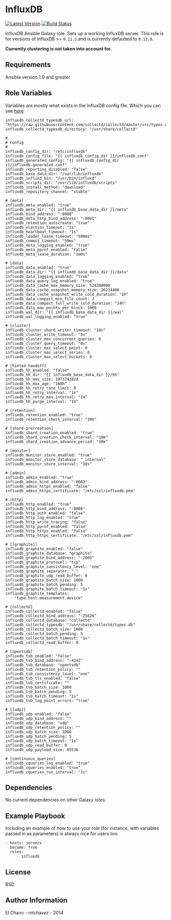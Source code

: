 # InfluxDB
[![Latest Version](http://img.shields.io/github/release/ramcloud-io/ansible-influxdb.svg?style=flat-square)](https://github.com/ramcloud-io/ansible-influxdb/releases)
[![Build Status](https://travis-ci.org/ramcloud-io/ansible-influxdb.svg?branch=master)](https://travis-ci.org/ramcloud-io/ansible-influxdb)

InfluxDB Ansible Galaxy role. Sets up a working InfluxDB server.
This role is for versions of InfluxDB >= `0.11.1` and is currently defaulted to `0.13.0`.

**Currently clustering is not taken into account for.**

## Requirements

Ansible version 1.9 and greater

## Role Variables

Variables are mostly what exists in the InfluxDB config file. Which you can see [here](https://raw.githubusercontent.com/influxdb/influxdb/master/etc/config.sample.toml)

```
influxdb_collectd_typesdb_url: "https://raw.githubusercontent.com/collectd/collectd/master/src/types.db"
influxdb_collectd_typesdb_directory: "/usr/share/collectd"

#
# Config
#
influxdb_config_dir: "/etc/influxdb"
influxdb_config_file: "{{ influxdb_config_dir }}/influxdb.conf"
influxdb_generated_config: "{{ influxdb_config_dir }}/influxdb.generated.conf"
influxdb_reporting_disabled: "false"
influxdb_base_data_dir: "/var/lib/influxdb"
influxdb_influxd_bin: "/usr/bin/influxd"
influxdb_scripts_dir: "/usr/lib/influxdb/scripts"
influxdb_install_method: "download"
influxdb_repository_channel: "stable"

# [meta]
influxdb_meta_enabled: "true"
influxdb_meta_dir: "{{ influxdb_base_data_dir }}/meta"
influxdb_bind_address: ":8088"
influxdb_meta_http_bind_address: ":8091"
influxdb_retention_autocreate: "true"
influxdb_election_timeout: "1s"
influxdb_heartbeat_timeout: "1s"
influxdb_leader_lease_timeout: "500ms"
influxdb_commit_timeout: "50ms"
influxdb_meta_logging_enabled: "true"
influxdb_meta_pprof_enabled: "false"
influxdb_meta_lease_duration: "1m0s"

# [data]
influxdb_data_enabled: "true"
influxdb_data_dir: "{{ influxdb_base_data_dir }}/data"
influxdb_data_logging_enabled: "true"
influxdb_data_query_log_enabled: "true"
influxdb_data_cache_max_memory_size: 524288000
influxdb_data_cache_snapshot_memory_size: 26214400
influxdb_data_cache_snapshot_write_cold_duration: "1h"
influxdb_data_compact_min_file_count: 3
influxdb_data_compact_full_write_cold_duration: "24h"
influxdb_data_max_points_per_block: 1000
influxdb_wal_dir: "{{ influxdb_base_data_dir }}/wal"
influxdb_wal_logging_enabled: "true"

# [cluster]
influxdb_cluster_shard_writer_timeout: "10s"
influxdb_cluster_write_timeout: "5s"
influxdb_cluster_max_concurrent_queries: 0
influxdb_cluster_query_timeout: "0s"
influxdb_cluster_max_select_point: 0
influxdb_cluster_max_select_series: 0
influxdb_cluster_max_select_buckets: 0

# [hinted-handoff]
influxdb_hh_enabled: "false"
influxdb_hh_dir: "{{ influxdb_base_data_dir }}/hh"
influxdb_hh_max_size: 1073741824
influxdb_hh_max_age: "168h"
influxdb_hh_retry_rate_limit: 0
influxdb_hh_retry_interval: "1s"
influxdb_hh_retry_max_interval: "1m"
influxdb_hh_purge_interval: "1h"

# [retention]
influxdb_retention_enabled: "true"
influxdb_retention_check_interval: "30m"

# [shard-precreation]
influxdb_shard_creation_enabled: "true"
influxdb_shard_creation_check_interval: "10m"
influxdb_shard_creation_advance_period: "30m"

# [monitor]
influxdb_monitor_store_enabled: "true"
influxdb_monitor_store_database: "_internal"
influxdb_monitor_store_interval: "10s"

# [admin]
influxdb_admin_enabled: "true"
influxdb_admin_bind_address: ":8083"
influxdb_admin_https_enabled: "false"
influxdb_admin_https_certificate: "/etc/ssl/influxdb.pem"

# [http]
influxdb_http_enabled: "true"
influxdb_http_bind_address: ":8086"
influxdb_http_auth_enabled: "false"
influxdb_http_log_enabled: "true"
influxdb_http_write_tracing: "false"
influxdb_http_pprof_enabled: "false"
influxdb_http_https_enabled: "false"
influxdb_http_https_certificate: "/etc/ssl/influxdb.pem"

# [[graphite]]
influxdb_graphite_enabled: "false"
influxdb_graphite_database: "graphite"
influxdb_graphite_bind_address: ":2003"
influxdb_graphite_protocol: "tcp"
influxdb_graphite_consistency_level: "one"
influxdb_graphite_separator: "."
influxdb_graphite_udp_read_buffer: 0
influxdb_graphite_batch_size: 1000
influxdb_graphite_batch_pending: 5
influxdb_graphite_batch_timeout: "1s"
influxdb_graphite_templates:
  - "type.host.measurement.device"

# [collectd]
influxdb_collectd_enabled: "false"
influxdb_collectd_bind_address: ":25826"
influxdb_collectd_database: "collectd"
influxdb_collectd_typesdb: "/usr/share/collectd/types.db"
influxdb_collectd_batch_size: 1000
influxdb_collectd_batch_pending: 5
influxdb_collectd_batch_timeout: "1s"
influxdb_collectd_read_buffer: 0

# [opentsdb]
influxdb_tsb_enabled: "false"
influxdb_tsb_bind_address: ":4242"
influxdb_tsb_database: "opentsdb"
influxdb_tsb_retention_policy: ""
influxdb_tsb_consistency_level: "one"
influxdb_tsb_tls_enabled: "false"
influxdb_tsb_certificate: ""
influxdb_tsb_batch_size: 1000
influxdb_tsb_batch_pending: 5
influxdb_tsb_batch_timeout: "1s"
influxdb_tsb_log_point_errors: "true"

# [[udp]]
influxdb_udp_enabled: "false"
influxdb_udp_bind_address: ""
influxdb_udp_database: "udp"
influxdb_udp_retention_policy: ""
influxdb_udp_batch_size: 1000
influxdb_udp_batch_pending: 5
influxdb_udp_batch_timeout: "1s"
influxdb_udp_read_buffer: 0
influxdb_udp_payload_size: 65536

# [continuous_queries]
influxdb_cqueries_log_enabled: "true"
influxdb_cqueries_enabled: "true"
influxdb_cqueries_run_interval: "1s"
```

## Dependencies

No current dependencies on other Galaxy roles.

## Example Playbook

Including an example of how to use your role (for instance, with variables passed in as parameters) is always nice for users too:

    - hosts: servers
      become: True
      roles:
         - influxdb

## License

BSD

## Author Information

El Chavo - mtchavez - 2014
